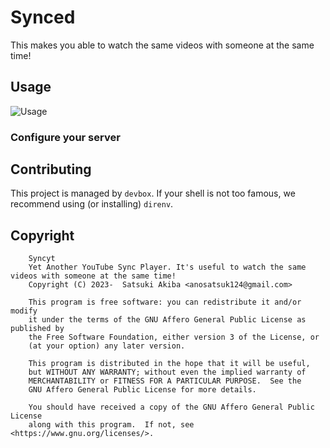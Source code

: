 # Synced

This makes you able to watch the same videos with someone at the same time! 

## Usage

![Usage](docs/Usage.gif)

### Configure your server

## Contributing

This project is managed by `devbox`. If your shell is not too famous, we recommend using (or installing) `direnv`.

## Copyright

```
    Syncyt
    Yet Another YouTube Sync Player. It's useful to watch the same videos with someone at the same time! 
    Copyright (C) 2023-  Satsuki Akiba <anosatsuk124@gmail.com>

    This program is free software: you can redistribute it and/or modify
    it under the terms of the GNU Affero General Public License as published by
    the Free Software Foundation, either version 3 of the License, or
    (at your option) any later version.

    This program is distributed in the hope that it will be useful,
    but WITHOUT ANY WARRANTY; without even the implied warranty of
    MERCHANTABILITY or FITNESS FOR A PARTICULAR PURPOSE.  See the
    GNU Affero General Public License for more details.

    You should have received a copy of the GNU Affero General Public License
    along with this program.  If not, see <https://www.gnu.org/licenses/>.
```
